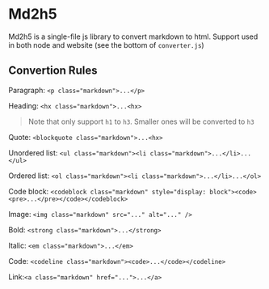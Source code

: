 # Md2h5

Md2h5 is a single-file js library to convert markdown to html. Support used in both node and website (see the bottom of `converter.js`)

## Convertion Rules

Paragraph: `<p class="markdown">...</p>`

Heading: `<hx class="markdown">...<hx>`

> Note that only support `h1` to `h3`. Smaller ones will be converted to `h3`

Quote: `<blockquote class="markdown">...<hx>`

Unordered list: `<ul class="markdown"><li class="markdown">...</li>...</ul>`

Ordered list: `<ol class="markdown"><li class="markdown">...</li>...</ol>`

Code block: `<codeblock class="markdown" style="display: block"><code><pre>...</pre></code></codeblock>`

Image: `<img class="markdown" src="..." alt="..." />`

Bold: `<strong class="markdown">...</strong>`

Italic: `<em class="markdown">...</em>`

Code: `<codeline class="markdown"><code>...</code></codeline>`

Link:`<a class="markdown" href="...">...</a>`